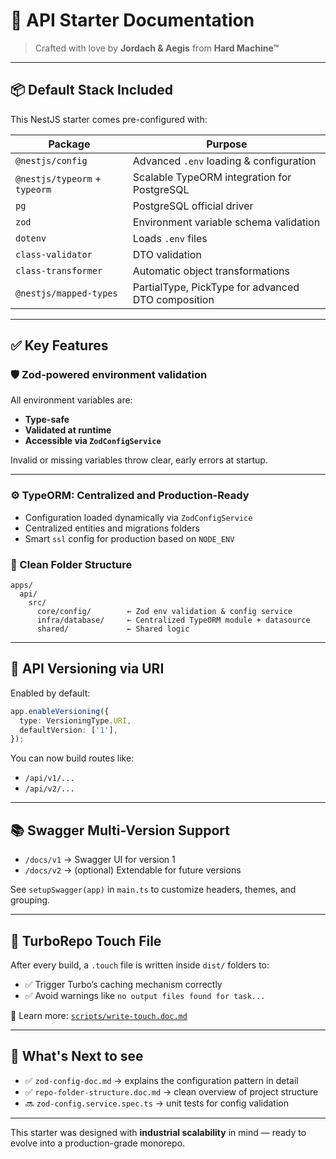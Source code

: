 # 🚀 API Starter Documentation

> Crafted with love by **Jordach & Aegis** from **Hard Machine™**

---

## 📦 Default Stack Included

This NestJS starter comes pre-configured with:

| Package                       | Purpose                                            |
| ----------------------------- | -------------------------------------------------- |
| `@nestjs/config`              | Advanced `.env` loading & configuration            |
| `@nestjs/typeorm` + `typeorm` | Scalable TypeORM integration for PostgreSQL        |
| `pg`                          | PostgreSQL official driver                         |
| `zod`                         | Environment variable schema validation             |
| `dotenv`                      | Loads `.env` files                                 |
| `class-validator`             | DTO validation                                     |
| `class-transformer`           | Automatic object transformations                   |
| `@nestjs/mapped-types`        | PartialType, PickType for advanced DTO composition |

---

## ✅ Key Features

### 🛡️ Zod-powered environment validation

All environment variables are:

* **Type-safe**
* **Validated at runtime**
* **Accessible via `ZodConfigService`**

Invalid or missing variables throw clear, early errors at startup.

---

### ⚙️ TypeORM: Centralized and Production-Ready

* Configuration loaded dynamically via `ZodConfigService`
* Centralized entities and migrations folders
* Smart `ssl` config for production based on `NODE_ENV`

### 📁 Clean Folder Structure

```
apps/
  api/
    src/
      core/config/        ← Zod env validation & config service
      infra/database/     ← Centralized TypeORM module + datasource
      shared/             ← Shared logic
```

---

## 🔀 API Versioning via URI

Enabled by default:

```ts
app.enableVersioning({
  type: VersioningType.URI,
  defaultVersion: ['1'],
});
```

You can now build routes like:

* `/api/v1/...`
* `/api/v2/...`

---

## 📚 Swagger Multi-Version Support

* `/docs/v1` → Swagger UI for version 1
* `/docs/v2` → (optional) Extendable for future versions

See `setupSwagger(app)` in `main.ts` to customize headers, themes, and grouping.

---

## 📝 TurboRepo Touch File

After every build, a `.touch` file is written inside `dist/` folders to:

* ✅ Trigger Turbo’s caching mechanism correctly
* ✅ Avoid warnings like `no output files found for task...`

📄 Learn more: [`scripts/write-touch.doc.md`](../../scripts/write-touch.doc.md)

---

## 🧪 What's Next to see

* ✅ `zod-config-doc.md` → explains the configuration pattern in detail
* ✅ `repo-folder-structure.doc.md` → clean overview of project structure
* 🔜 `zod-config.service.spec.ts` → unit tests for config validation

---

This starter was designed with **industrial scalability** in mind — ready to evolve into a production-grade monorepo.


